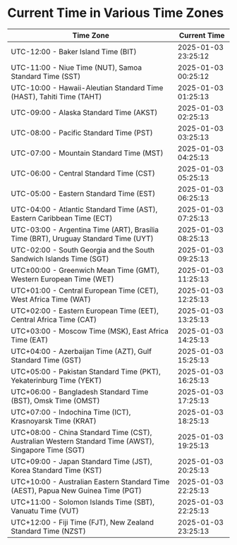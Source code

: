# Current Time in Various Time Zones

| Time Zone | Current Time |
|-----------|--------------|
| UTC-12:00 - Baker Island Time (BIT) | 2025-01-03 23:25:12 |
| UTC-11:00 - Niue Time (NUT), Samoa Standard Time (SST) | 2025-01-03 00:25:12 |
| UTC-10:00 - Hawaii-Aleutian Standard Time (HAST), Tahiti Time (TAHT) | 2025-01-03 01:25:13 |
| UTC-09:00 - Alaska Standard Time (AKST) | 2025-01-03 02:25:13 |
| UTC-08:00 - Pacific Standard Time (PST) | 2025-01-03 03:25:13 |
| UTC-07:00 - Mountain Standard Time (MST) | 2025-01-03 04:25:13 |
| UTC-06:00 - Central Standard Time (CST) | 2025-01-03 05:25:13 |
| UTC-05:00 - Eastern Standard Time (EST) | 2025-01-03 06:25:13 |
| UTC-04:00 - Atlantic Standard Time (AST), Eastern Caribbean Time (ECT) | 2025-01-03 07:25:13 |
| UTC-03:00 - Argentina Time (ART), Brasília Time (BRT), Uruguay Standard Time (UYT) | 2025-01-03 08:25:13 |
| UTC-02:00 - South Georgia and the South Sandwich Islands Time (SGT) | 2025-01-03 09:25:13 |
| UTC±00:00 - Greenwich Mean Time (GMT), Western European Time (WET) | 2025-01-03 11:25:13 |
| UTC+01:00 - Central European Time (CET), West Africa Time (WAT) | 2025-01-03 12:25:13 |
| UTC+02:00 - Eastern European Time (EET), Central Africa Time (CAT) | 2025-01-03 13:25:13 |
| UTC+03:00 - Moscow Time (MSK), East Africa Time (EAT) | 2025-01-03 14:25:13 |
| UTC+04:00 - Azerbaijan Time (AZT), Gulf Standard Time (GST) | 2025-01-03 15:25:13 |
| UTC+05:00 - Pakistan Standard Time (PKT), Yekaterinburg Time (YEKT) | 2025-01-03 16:25:13 |
| UTC+06:00 - Bangladesh Standard Time (BST), Omsk Time (OMST) | 2025-01-03 17:25:13 |
| UTC+07:00 - Indochina Time (ICT), Krasnoyarsk Time (KRAT) | 2025-01-03 18:25:13 |
| UTC+08:00 - China Standard Time (CST), Australian Western Standard Time (AWST), Singapore Time (SGT) | 2025-01-03 19:25:13 |
| UTC+09:00 - Japan Standard Time (JST), Korea Standard Time (KST) | 2025-01-03 20:25:13 |
| UTC+10:00 - Australian Eastern Standard Time (AEST), Papua New Guinea Time (PGT) | 2025-01-03 22:25:13 |
| UTC+11:00 - Solomon Islands Time (SBT), Vanuatu Time (VUT) | 2025-01-03 22:25:13 |
| UTC+12:00 - Fiji Time (FJT), New Zealand Standard Time (NZST) | 2025-01-03 23:25:13 |
